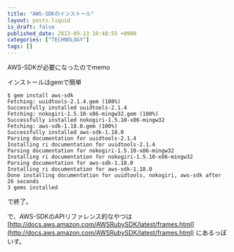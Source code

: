 ```yaml
---
title: "AWS-SDKのインストール"
layout: posts.liquid
is_draft: false
published_date: 2013-09-13 10:48:55 +0900
categories: ["TECHNOLOGY"]
tags: []
---
```


AWS-SDKが必要になったのでmemo

インストールはgemで簡単

    $ gem install aws-sdk
    Fetching: uuidtools-2.1.4.gem (100%)
    Successfully installed uuidtools-2.1.4
    Fetching: nokogiri-1.5.10-x86-mingw32.gem (100%)
    Successfully installed nokogiri-1.5.10-x86-mingw32
    Fetching: aws-sdk-1.18.0.gem (100%)
    Successfully installed aws-sdk-1.18.0
    Parsing documentation for uuidtools-2.1.4
    Installing ri documentation for uuidtools-2.1.4
    Parsing documentation for nokogiri-1.5.10-x86-mingw32
    Installing ri documentation for nokogiri-1.5.10-x86-mingw32
    Parsing documentation for aws-sdk-1.18.0
    Installing ri documentation for aws-sdk-1.18.0
    Done installing documentation for uuidtools, nokogiri, aws-sdk after 26 seconds
    3 gems installed

で終了。

で、AWS-SDKのAPIリファレンス的なやつは [http://docs.aws.amazon.com/AWSRubySDK/latest/frames.html](http://docs.aws.amazon.com/AWSRubySDK/latest/frames.html) にあるっぽいす。


